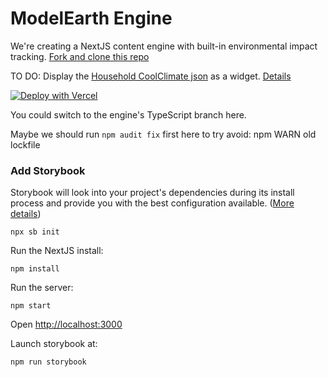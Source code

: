 # ModelEarth Engine

We're creating a NextJS content engine with built-in environmental impact tracking.
[Fork and clone this repo](https://github.com/modelearth/engine)

TO DO: Display the [Household CoolClimate json](public/static/json/household-coolclimate.json) as a widget. [Details](https://model.earth/community/projects/#widgets)

[![Deploy with Vercel](https://vercel.com/button)](https://vercel.com/new/git/external?repository-url=https://github.com/modelearth/engine)


You could switch to the engine's TypeScript branch here.  

Maybe we should run `npm audit fix` first here to try avoid: npm WARN old lockfile

### Add Storybook
Storybook will look into your project's dependencies during its install process and provide you with the best configuration available. ([More details](https://storybook.js.org/docs/react/get-started/install))  

	npx sb init

Run the NextJS install: 

	npm install

Run the server:

	npm start

Open [http://localhost:3000](http://localhost:3000)

Launch storybook at:

	npm run storybook

<!--
Not these:

Run these locally to add Storybook, and choose "yes" for the eslint plugin.

	npx -y sb init --builder webpack5
	yarn add -D @storybook/addon-postcss

Continue with the [Storybook install steps](https://theodorusclarence.com/blog/nextjs-storybook-tailwind)

TO DO: Figure out how to run one script similar to the curl script at the end of the page above.  Tried running it instead of manually pasting the rest of the Storybook install steps. It correctly adds: "resolutions": { "webpack": "^5" }  
But the yarn test did not work.

To test, run the yarn commands reside in the [Storybook tutorial](https://storybook.js.org/tutorials/intro-to-storybook/react/en/get-started/). 
-->

<!--
Manually coping ".storybook" folder after generating in "taskbox" using tutorial steps allowed yarn to complete, but yarn test command still did not work.

The following also did not work, but took a screenshot of settings added in case they have an impact.
[Steps for adding storybook](https://nebulab.com/blog/nextjs-tailwind-storybook) to the following.
-->